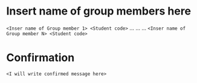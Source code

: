 # Insert name of group members here

`<Inser name of Group member 1> <Student code>`
...
...
...
`<Inser name of Group member N> <Student code>`

# Confirmation

`<I will write confirmed message here> `




